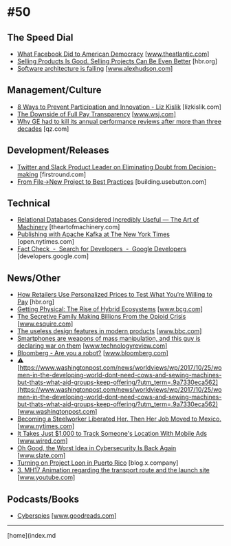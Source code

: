 # #50

 ## The Speed Dial
* [What Facebook Did to American Democracy](https://www.theatlantic.com/technology/archive/2017/10/what-facebook-did/542502/) [www.theatlantic.com]
* [Selling Products Is Good. Selling Projects Can Be Even Better](https://hbr.org/2017/10/selling-products-is-good-selling-projects-can-be-even-better) [hbr.org]
* [Software architecture is failing](https://www.alexhudson.com/2017/10/14/software-architecture-failing/) [www.alexhudson.com]

 ## Management/Culture
* [8 Ways to Prevent Participation and Innovation - Liz Kislik](http://lizkislik.com/prevent-participation-innovation/) [lizkislik.com]
* [The Downside of Full Pay Transparency](https://www.wsj.com/articles/the-downside-of-full-pay-transparency-1502676360) [www.wsj.com]
* [Why GE had to kill its annual performance reviews after more than three decades](https://qz.com/428813/ge-performance-review-strategy-shift/) [qz.com]

 ## Development/Releases
* [Twitter and Slack Product Leader on Eliminating Doubt from Decision-making](http://firstround.com/review/make-product-decisions-without-doubt-my-lessons-from-twitter-and-slack/) [firstround.com]
* [From File→New Project to Best Practices](http://building.usebutton.com/process/best-practices/new-project/2014/10/15/from-file-new-project-to-best-practices/) [building.usebutton.com]

 ## Technical
* [Relational Databases Considered Incredibly Useful — The Art of Machinery](https://theartofmachinery.com/2017/10/28/rdbs_considered_useful.html) [theartofmachinery.com]
* [Publishing with Apache Kafka at The New York Times](https://open.nytimes.com/publishing-with-apache-kafka-at-the-new-york-times-7f0e3b7d2077) [open.nytimes.com]
* [Fact Check  -  Search for Developers  -  Google Developers](https://developers.google.com/search/docs/data-types/factcheck) [developers.google.com]

 ## News/Other
* [How Retailers Use Personalized Prices to Test What You’re Willing to Pay](https://hbr.org/2017/10/how-retailers-use-personalized-prices-to-test-what-youre-willing-to-pay) [hbr.org]
* [Getting Physical: The Rise of Hybrid Ecosystems](https://www.bcg.com/en-us/publications/2017/business-model-innovation-technology-digital-getting-physical-rise-hybrid-ecosystems.aspx) [www.bcg.com]
* [The Secretive Family Making Billions From the Opioid Crisis](http://www.esquire.com/news-politics/a12775932/sackler-family-oxycontin/) [www.esquire.com]
* [The useless design features in modern products](http://www.bbc.com/future/story/20171023-the-useless-design-features-in-modern-products) [www.bbc.com]
* [Smartphones are weapons of mass manipulation, and this guy is declaring war on them](https://www.technologyreview.com/s/609104/smartphones-are-weapons-of-mass-manipulation-and-this-guy-is-declaring-war-on-them/) [www.technologyreview.com]
* [Bloomberg - Are you a robot?](https://www.bloomberg.com/news/articles/2017-10-23/tech-firms-seek-washington-s-prized-asset-top-secret-clearances) [www.bloomberg.com]
* &#9888; [https://www.washingtonpost.com/news/worldviews/wp/2017/10/25/women-in-the-developing-world-dont-need-cows-and-sewing-machines-but-thats-what-aid-groups-keep-offering/?utm_term=.9a7330eca562](https://www.washingtonpost.com/news/worldviews/wp/2017/10/25/women-in-the-developing-world-dont-need-cows-and-sewing-machines-but-thats-what-aid-groups-keep-offering/?utm_term=.9a7330eca562) [www.washingtonpost.com]
* [Becoming a Steelworker Liberated Her. Then Her Job Moved to Mexico.](https://www.nytimes.com/2017/10/14/us/union-jobs-mexico-rexnord.html) [www.nytimes.com]
* [It Takes Just $1,000 to Track Someone's Location With Mobile Ads](https://www.wired.com/story/track-location-with-mobile-ads-1000-dollars-study/) [www.wired.com]
* [Oh Good, the Worst Idea in Cybersecurity Is Back Again](http://www.slate.com/articles/technology/future_tense/2017/10/hacking_back_the_worst_idea_in_cybersecurity_rises_again.html) [www.slate.com]
* [Turning on Project Loon in Puerto Rico](https://blog.x.company/turning-on-project-loon-in-puerto-rico-f3aa41ad2d7f) [blog.x.company]
* [3. MH17 Animation regarding the transport route and the launch site](https://www.youtube.com/watch?v=Sf6gJ8NDhYA&feature=youtu.be) [www.youtube.com]

 ## Podcasts/Books
* [Cyberspies](https://www.goodreads.com/book/show/26876264-cyberspies) [www.goodreads.com]
___
[home](index.md
